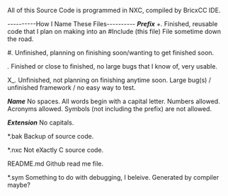 All of this Source Code is programmed in NXC, compiled by BricxCC IDE.

----------How I Name These Files----------
*****Prefix*****
+*.*
Finished, reusable code that I plan on making into an #Include (this file) File sometime down the road.

#*.*
Unfinished, planning on finishing soon/wanting to get finished soon.

*.*
Finished or close to finished, no large bugs that I know of, very usable.

X_*.*
Unfinished, not planning on finishing anytime soon. Large bug(s) / unfinished framework / no easy way to test.



*****Name*****
No spaces.
All words begin with a capital letter.
Numbers allowed.
Acronyms allowed.
Symbols (not including the prefix) are not allowed.



*****Extension*****
No capitals.

*.bak
Backup of source code.

*.nxc
Not eXactly C source code.

README.md
Github read me file.

*.sym
Something to do with debugging, I beleive. Generated by compiler maybe?